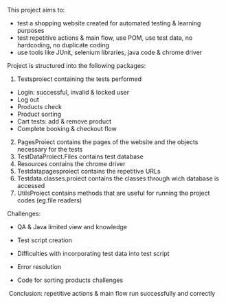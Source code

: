 This project aims to:
- test a shopping website created for automated  testing & learning purposes
- test repetitive actions & main flow, use POM, use test data, no hardcoding, no duplicate coding
- use tools like JUnit, selenium libraries, java code & chrome driver

Project is structured into the following packages:
1. Testsproiect containing the tests performed 

- Login: successful, invalid & locked user​
- Log out​
- Products check​
- Product sorting​
- Cart tests: add & remove product​
- Complete booking & checkout flow

2. PagesProiect contains the pages of the website and the objects necessary for the tests
3. TestDataProiect.Files contains test database
4. Resources contains the chrome driver
5. Testdatapagesproiect contains the repetitive URLs
6. Testdata.classes.proiect contains the classes through wich database is accessed
7. UtilsProiect contains methods that are useful for  running the project codes (eg.file readers)

Challenges:

- QA & Java limited view and knowledge
  
- Test script creation​
  
- Difficulties with incorporating test data into test script​
  
- Error resolution
  ​
- Code for sorting products challenges​

​
Conclusion:  repetitive actions & main flow run successfully and correctly​

​
